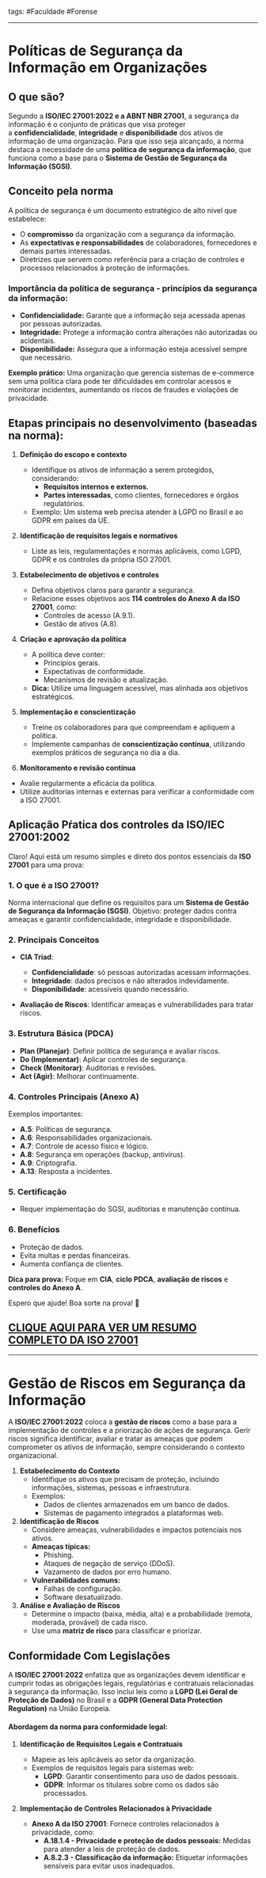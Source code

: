 tags: #Faculdade #Forense 
___
# Políticas de Segurança da Informação em Organizações
## O que são?
Segundo a **ISO/IEC 27001:2022 e a ABNT NBR 27001**, a segurança da informação é o conjunto de práticas que visa proteger a **confidencialidade**, **integridade** e **disponibilidade** dos ativos de informação de uma organização. Para que isso seja alcançado, a norma destaca a necessidade de uma **política de segurança da informação**, que funciona como a base para o **Sistema de Gestão de Segurança da Informação (SGSI)**.
## Conceito pela norma
A política de segurança é um documento estratégico de alto nível que estabelece:

- O **compromisso** da organização com a segurança da informação.
- As **expectativas e responsabilidades** de colaboradores, fornecedores e demais partes interessadas.
- Diretrizes que servem como referência para a criação de controles e processos relacionados à proteção de informações.
### Importância da política de segurança - princípios da segurança da informação:

- **Confidencialidade:** Garante que a informação seja acessada apenas por pessoas autorizadas.
- **Integridade:** Protege a informação contra alterações não autorizadas ou acidentais.
- **Disponibilidade:** Assegura que a informação esteja acessível sempre que necessário.

**Exemplo prático:** Uma organização que gerencia sistemas de e-commerce sem uma política clara pode ter dificuldades em controlar acessos e monitorar incidentes, aumentando os riscos de fraudes e violações de privacidade.

## Etapas principais no desenvolvimento (baseadas na norma):

1. **Definição do escopo e contexto**
    
    - Identifique os ativos de informação a serem protegidos, considerando:
        - **Requisitos internos e externos.**
        - **Partes interessadas**, como clientes, fornecedores e órgãos regulatórios.
    - Exemplo: Um sistema web precisa atender à LGPD no Brasil e ao GDPR em países da UE.
2. **Identificação de requisitos legais e normativos**
    
    - Liste as leis, regulamentações e normas aplicáveis, como LGPD, GDPR e os controles da própria ISO 27001.
3. **Estabelecimento de objetivos e controles**
    
    - Defina objetivos claros para garantir a segurança.
    - Relacione esses objetivos aos **114 controles do Anexo A da ISO 27001**, como:
        - Controles de acesso (A.9.1).
        - Gestão de ativos (A.8).
4. **Criação e aprovação da política**
    
    - A política deve conter:
        - Princípios gerais.
        - Expectativas de conformidade.
        - Mecanismos de revisão e atualização.
    - **Dica:** Utilize uma linguagem acessível, mas alinhada aos objetivos estratégicos.
5. **Implementação e conscientização**
    
    - Treine os colaboradores para que compreendam e apliquem a política.
    - Implemente campanhas de **conscientização contínua**, utilizando exemplos práticos de segurança no dia a dia.
6. **Monitoramento e revisão contínua**
    

- Avalie regularmente a eficácia da política.
- Utilize auditorias internas e externas para verificar a conformidade com a ISO 27001.

## Aplicação Pŕatica dos controles da ISO/IEC 27001:2002
Claro! Aqui está um resumo simples e direto dos pontos essenciais da **ISO 27001** para uma prova:

### **1. O que é a ISO 27001?**  
Norma internacional que define os requisitos para um **Sistema de Gestão de Segurança da Informação (SGSI)**. Objetivo: proteger dados contra ameaças e garantir confidencialidade, integridade e disponibilidade.

### **2. Principais Conceitos**  
- **CIA Triad**:  
  - **Confidencialidade**: só pessoas autorizadas acessam informações.  
  - **Integridade**: dados precisos e não alterados indevidamente.  
  - **Disponibilidade**: acessíveis quando necessário.  

- **Avaliação de Riscos**: Identificar ameaças e vulnerabilidades para tratar riscos.  

### **3. Estrutura Básica (PDCA)**  
- **Plan (Planejar)**: Definir política de segurança e avaliar riscos.  
- **Do (Implementar)**: Aplicar controles de segurança.  
- **Check (Monitorar)**: Auditorias e revisões.  
- **Act (Agir)**: Melhorar continuamente.  

### **4. Controles Principais (Anexo A)**  
Exemplos importantes:  
- **A.5**: Políticas de segurança.  
- **A.6**: Responsabilidades organizacionais.  
- **A.7**: Controle de acesso físico e lógico.  
- **A.8**: Segurança em operações (backup, antivírus).  
- **A.9**: Criptografia.  
- **A.13**: Resposta a incidentes.  

### **5. Certificação**  
- Requer implementação do SGSI, auditorias e manutenção contínua.  

### **6. Benefícios**  
- Proteção de dados.  
- Evita multas e perdas financeiras.  
- Aumenta confiança de clientes.  

**Dica para prova:** Foque em **CIA**, **ciclo PDCA**, **avaliação de riscos** e **controles do Anexo A**.  

Espero que ajude! Boa sorte na prova! 🚀
## [CLIQUE AQUI PARA VER UM RESUMO COMPLETO DA ISO 27001](https://www.estrategiaconcursos.com.br/blog/resumo-da-iso-27001/)
___
# Gestão de Riscos em Segurança da Informação
A **ISO/IEC 27001:2022** coloca a **gestão de riscos** como a base para a implementação de controles e a priorização de ações de segurança. Gerir riscos significa identificar, avaliar e tratar as ameaças que podem comprometer os ativos de informação, sempre considerando o contexto organizacional.
1. **Estabelecimento do Contexto**
    - Identifique os ativos que precisam de proteção, incluindo informações, sistemas, pessoas e infraestrutura.
    - Exemplos:
        - Dados de clientes armazenados em um banco de dados.
        - Sistemas de pagamento integrados a plataformas web.
2. **Identificação de Riscos**
    - Considere ameaças, vulnerabilidades e impactos potenciais nos ativos.
    - **Ameaças típicas:**
        - Phishing.
        - Ataques de negação de serviço (DDoS).
        - Vazamento de dados por erro humano.
    - **Vulnerabilidades comuns:**
        - Falhas de configuração.
        - Software desatualizado.
3. **Análise e Avaliação de Riscos**
    - Determine o impacto (baixa, média, alta) e a probabilidade (remota, moderada, provável) de cada risco.
    - Use uma **matriz de risco** para classificar e priorizar.
## Conformidade Com Legislações
A **ISO/IEC 27001:2022** enfatiza que as organizações devem identificar e cumprir todas as obrigações legais, regulatórias e contratuais relacionadas à segurança da informação. Isso inclui leis como a **LGPD (Lei Geral de Proteção de Dados)** no Brasil e a **GDPR (General Data Protection Regulation)** na União Europeia.

#### Abordagem da norma para conformidade legal:

1. **Identificação de Requisitos Legais e Contratuais**
    
    - Mapeie as leis aplicáveis ao setor da organização.
    - Exemplos de requisitos legais para sistemas web:
        - **LGPD**: Garantir consentimento para uso de dados pessoais.
        - **GDPR**: Informar os titulares sobre como os dados são processados.
2. **Implementação de Controles Relacionados à Privacidade**
    
    - **Anexo A da ISO 27001**: Fornece controles relacionados à privacidade, como:
        - **A.18.1.4 - Privacidade e proteção de dados pessoais:** Medidas para atender a leis de proteção de dados.
        - **A.8.2.3 - Classificação da informação:** Etiquetar informações sensíveis para evitar usos inadequados.
